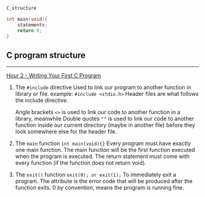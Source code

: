 ``` c
C_structure

int main(void){
	statements;
	return 0;
}
```
## C program structure
---
[Hour 2 - Writing Your First C Program](http://aelinik.free.fr/c/ch02.htm)
1. The `#include` directive
	   Used to link our program to another function in library or file.
		   example: `#include <stdio.h>`
	  Header files are what follows the include directive.
	  
	  Angle brackets `<>` is used to link our code to another function in a library, meanwhile Double quotes `""` is used to link our code to another function inside our current directory (maybe in another file) before they look somewhere else for the header file.
2. The `main` function
   `int main(void){}`
	   Every program must have exactly one main function. The main function will be the first function executed when the program is executed.
		   The return statement must come with every function (if the function does not return void).
3. The `exit()` function
   `exit(0); or exit(1);`
	   To immediately exit a program. The attribute is the error code that will be produced after the function exits. 0 by convention, means the program is running fine.